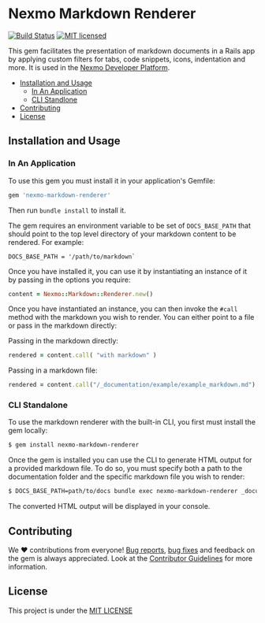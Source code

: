 # Nexmo Markdown Renderer

[![Build Status](https://api.travis-ci.org/Nexmo/nexmo-markdown-renderer.svg?branch=master)](https://travis-ci.org/Nexmo/nexmo-markdown-renderer/)
[![MIT licensed](https://img.shields.io/badge/license-MIT-blue.svg)](./LICENSE.txt)

This gem facilitates the presentation of markdown documents in a Rails app by applying custom filters for tabs, code snippets, icons, indentation and more. It is used in the [Nexmo Developer Platform](https://developer.nexmo.com).

* [Installation and Usage](#installation-and-usage)
    * [In An Application](#in-an-application)
    * [CLI Standlone](#cli-standalone)
* [Contributing](#contributing)
* [License](#license)

## Installation and Usage

### In An Application

To use this gem you must install it in your application's Gemfile:

```ruby
gem 'nexmo-markdown-renderer'
```

Then run `bundle install` to install it.

The gem requires an environment variable to be set of `DOCS_BASE_PATH` that should point to the top level directory of your markdown content to be rendered. For example:

```
DOCS_BASE_PATH = '/path/to/markdown`
```

Once you have installed it, you can use it by instantiating an instance of it by passing in the options you require:

```ruby
content = Nexmo::Markdown::Renderer.new()
```

Once you have instantiated an instance, you can then invoke the `#call` method with the markdown you wish to render. You can either point to a file or pass in the markdown directly:

Passing in the markdown directly:

```ruby
rendered = content.call( "with markdown" )
```

Passing in a markdown file:

```ruby
rendered = content.call("/_documentation/example/example_markdown.md")
```

### CLI Standalone

To use the markdown renderer with the built-in CLI, you first must install the gem locally:

```bash
$ gem install nexmo-markdown-renderer
```

Once the gem is installed you can use the CLI to generate HTML output for a provided markdown file. To do so, you must specify both a path to the documentation folder and the specific markdown file you wish to render:

```bash
$ DOCS_BASE_PATH=path/to/docs bundle exec nexmo-markdown-renderer _documentation/path/sample.md
```

The converted HTML output will be displayed in your console.

## Contributing

We ❤️ contributions from everyone! [Bug reports](https://github.com/Nexmo/nexmo-markdown-renderer/issues), [bug fixes](https://github.com/Nexmo/nexmo-markdown-renderer/pulls) and feedback on the gem is always appreciated. Look at the [Contributor Guidelines](https://github.com/Nexmo/nexmo-markdown-renderer/blob/master/CONTRIBUTING.md) for more information.

## License

This project is under the [MIT LICENSE](https://github.com/Nexmo/nexmo-markdown-renderer/blob/master/LICENSE.txt)
